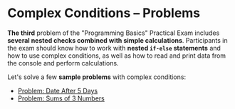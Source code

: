 # Complex Conditions – Problems

**The third** problem of the "Programming Basics" Practical Exam includes **several nested checks combined with simple calculations**. Participants in the exam should know how to work with **nested `if-else` statements** and how to use complex conditions, as well as how to read and print data from the console and perform calculations.

Let's solve a few **sample problems** with complex conditions:

* [Problem: Date After 5 Days](problem-date-after-5-days.md)
* [Problem: Sums of 3 Numbers](problem-sums-of-3-numbers.md)
